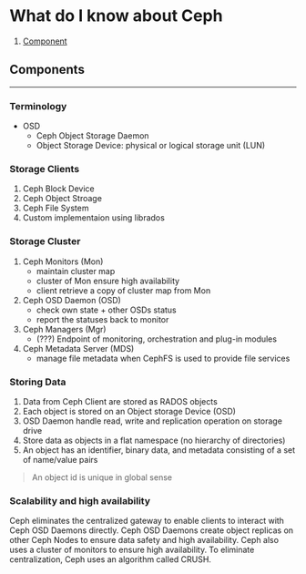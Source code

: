 # What do I know about Ceph
1. [Component](#component)
## Components
---
### Terminology
- OSD
    - Ceph Object Storage Daemon
    - Object Storage Device: physical or logical storage unit (LUN)

### Storage Clients
1. Ceph Block Device
2. Ceph Object Stroage
3. Ceph File System
4. Custom implementaion using librados

### Storage Cluster

1. Ceph Monitors (Mon)
    - maintain cluster map
    - cluster of Mon ensure high availability
    - client retrieve a copy of cluster map from Mon
2. Ceph OSD Daemon (OSD)
    - check own state + other OSDs status
    - report the statuses back to monitor
3. Ceph Managers (Mgr)
    - (???) Endpoint of monitoring, orchestration and plug-in modules
4. Ceph Metadata Server (MDS)
    - manage file metadata when CephFS is used to provide file services

### Storing Data
1. Data from Ceph Client are stored as RADOS objects
2. Each object is stored on an Object storage Device (OSD)
3. OSD Daemon handle read, write and replication operation on storage drive
4. Store data as objects in a flat namespace (no hierarchy of directories)
5. An object has an identifier, binary data, and metadata consisting of a set of name/value pairs

> An object id is unique in global sense

### Scalability and high availability
Ceph eliminates the centralized gateway to enable clients to interact with Ceph OSD Daemons directly. Ceph OSD Daemons create object replicas on other Ceph Nodes to ensure data safety and high availability. Ceph also uses a cluster of monitors to ensure high availability. To eliminate centralization, Ceph uses an algorithm called CRUSH.
